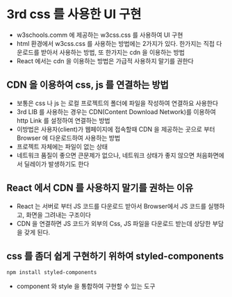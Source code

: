 # 3rd css 를 사용한 UI 구현

- w3schools.comm 에 제공하는 w3css.css 를 사용하여 UI 구현
- html 환경에서 w3css.css 를 사용하는 방법에는 2가지가 있다.
  한가지는 직접 다운로드를 받아서 사용하는 방법,
  또 한가지는 cdn 을 이용하는 방법
- React 에서는 cdn 을 이용하는 방법은 가급적 사용하지 말기를 권한다

## CDN 을 이용하여 css, js 를 연결하는 방법

- 보통은 css 나 js 는 로컬 프로젝트의 폴더에 파일을 작성하여 연결하요 사용한다
- 3rd LIB 를 사용하는 경우는 CDN(Content Download Network)를 이용하여
  http Link 를 설정하여 연결하는 방법
- 이방법은 사용자(client)가 웹페이지에 접속할때 CDN 을 제공하는 곳으로 부터
  Browser 에 다운로드하여 사용하는 방법
- 프로젝트 자체에는 파일이 없는 상태
- 네트워크 품질이 좋으면 큰문제가 없으나, 네트워크 상태가 좋지 않으면
  처음화면에서 딜레이가 발생하기도 한다

## React 에서 CDN 를 사용하지 말기를 권하는 이유

- React 는 서버로 부터 JS 코드를 다운로드 받아서 Browser에서
  JS 코드를 실행하고, 화면을 그려내는 구조이다
- CDN 을 연결하면 JS 코드가 외부의 Css, JS 파일을 다운로드 받는데
  상당한 부담을 갖게 된다.

## css 를 좀더 쉽게 구현하기 위하여 styled-components

```
npm install styled-components
```

- component 와 style 을 통합하여 구현할 수 있는 도구
